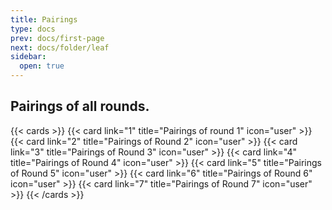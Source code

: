 ```yaml
---
title: Pairings
type: docs
prev: docs/first-page
next: docs/folder/leaf
sidebar:
  open: true
---
```


## Pairings of all rounds. 
{{< cards >}}
  {{< card link="1" title="Pairings of round 1" icon="user" >}}
  {{< card link="2" title="Pairings of Round 2" icon="user" >}}
  {{< card link="3" title="Pairings of Round 3" icon="user" >}}
  {{< card link="4" title="Pairings of Round 4" icon="user" >}}
  {{< card link="5" title="Pairings of Round 5" icon="user" >}}
  {{< card link="6" title="Pairings of Round 6" icon="user" >}}
  {{< card link="7" title="Pairings of Round 7" icon="user" >}}
{{< /cards >}}